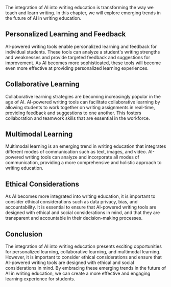 

The integration of AI into writing education is transforming the way we teach and learn writing. In this chapter, we will explore emerging trends in the future of AI in writing education.

Personalized Learning and Feedback
----------------------------------

AI-powered writing tools enable personalized learning and feedback for individual students. These tools can analyze a student's writing strengths and weaknesses and provide targeted feedback and suggestions for improvement. As AI becomes more sophisticated, these tools will become even more effective at providing personalized learning experiences.

Collaborative Learning
----------------------

Collaborative learning strategies are becoming increasingly popular in the age of AI. AI-powered writing tools can facilitate collaborative learning by allowing students to work together on writing assignments in real-time, providing feedback and suggestions to one another. This fosters collaboration and teamwork skills that are essential in the workforce.

Multimodal Learning
-------------------

Multimodal learning is an emerging trend in writing education that integrates different modes of communication such as text, images, and video. AI-powered writing tools can analyze and incorporate all modes of communication, providing a more comprehensive and holistic approach to writing education.

Ethical Considerations
----------------------

As AI becomes more integrated into writing education, it is important to consider ethical considerations such as data privacy, bias, and accountability. It is essential to ensure that AI-powered writing tools are designed with ethical and social considerations in mind, and that they are transparent and accountable in their decision-making processes.

Conclusion
----------

The integration of AI into writing education presents exciting opportunities for personalized learning, collaborative learning, and multimodal learning. However, it is important to consider ethical considerations and ensure that AI-powered writing tools are designed with ethical and social considerations in mind. By embracing these emerging trends in the future of AI in writing education, we can create a more effective and engaging learning experience for students.
